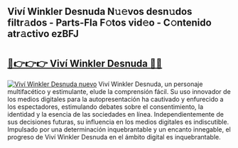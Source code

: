 ## Viví Winkler Desnuda N𝚞𝚎vos desn𝚞dos filtr𝚊dos - Parts-FIa F𝚘tos vid𝚎o - C𝚘ntenido atr𝚊ctivo ezBFJ

# <h2><a href="http://mbcrlez.tromn.icu/?c=Viv%c3%ad+Winkler+Desnuda">🔗👉👉👉 Viví Winkler Desnuda 🔗🔗</a></h2>

[![Viví Winkler Desnuda nuevo](https://i.imgur.com/pEAQMta.gif)](http://mbcrlez.tromn.icu/?c=Viv%c3%ad+Winkler+Desnuda)
Viví Winkler Desnuda, un personaje multifacético y estimulante, elude la comprensión fácil. Su uso innovador de los medios digitales para la autopresentación ha cautivado y enfurecido a los espectadores, estimulando debates sobre el consentimiento, la identidad y la esencia de las sociedades en línea. Independientemente de sus decisiones futuras, su influencia en los medios digitales es indiscutible. Impulsado por una determinación inquebrantable y un encanto innegable, el progreso de Viví Winkler Desnuda en el ámbito digital es inquebrantable.
